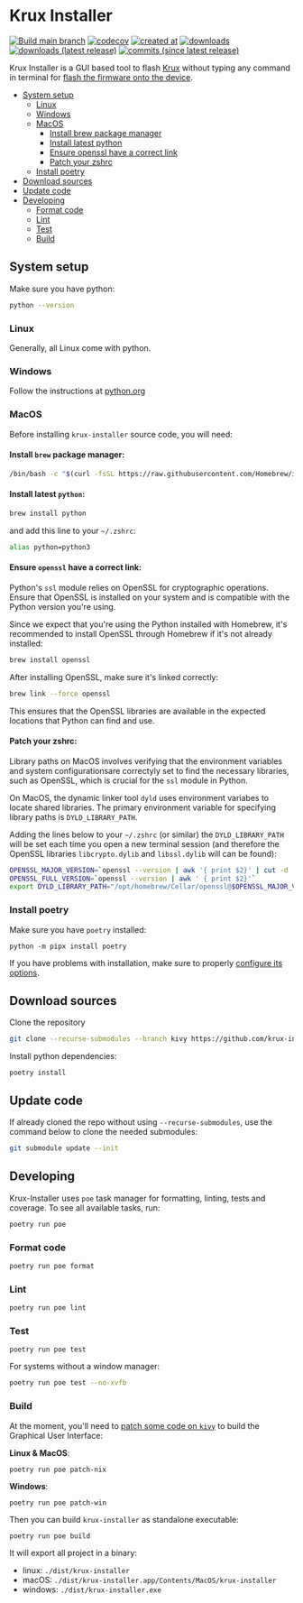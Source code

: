 # Krux Installer

[![Build main branch](https://github.com/selfcustody/krux-installer/actions/workflows/build.yml/badge.svg?branch=main)](https://github.com/selfcustody/krux-installer/actions/workflows/build.yml)
[![codecov](https://codecov.io/gh/qlrd/krux-installer/tree/kivy/graph/badge.svg?token=KD41H20MYS)](https://codecov.io/gh/qlrd/krux-installer)
[![created at](https://img.shields.io/github/created-at/selfcustody/krux-installer)](https://github.com/selfcustody/krux-installer/commit/5d177795fe3df380c54d424ccfd0f23fc7e62c41)
[![downloads](https://img.shields.io/github/downloads/selfcustody/krux-installer/total)](https://github.com/selfcustody/krux-installer/releases)
[![downloads (latest release)](https://img.shields.io/github/downloads/selfcustody/krux-installer/latest/total)](https://github.com/selfcustody/krux-installer/releases)
[![commits (since latest release)](https://img.shields.io/github/commits-since/selfcustody/krux-installer/latest/main)](https://github.com/qlrd/krux-installer/compare/main...kivy)

Krux Installer is a GUI based tool to flash [Krux](https://github.com/selfcustody/krux)
without typing any command in terminal for [flash the firmware onto the device](https://selfcustody.github.io/krux/getting-started/installing/#flash-the-firmware-onto-the-device).

* [System setup](/#system-setup)
  * [Linux](/#linux)
  * [Windows](/#windows)
  * [MacOS](/#macos)
    * [Install brew package manager](/#install-brew-package-manager)
    * [Install latest python](/#install-latest-python)
    * [Ensure openssl have a correct link](/#ensure-openssl-have-a-correct-link)
    * [Patch your zshrc](/#patch-your-zshrc)
  * [Install poetry](/#install-poetry)
* [Download sources](/#download-sources)
* [Update code](/#update-code)
* [Developing](/#developing)
  * [Format code](/#format-code)
  * [Lint](/#lint)
  * [Test](/#test)
  * [Build](/#build)
  
## System setup

Make sure you have python:

```bash
python --version
```
### Linux

Generally, all Linux come with python.

### Windows

Follow the instructions at [python.org](https://www.python.org/downloads/windows/)

### MacOS

Before installing `krux-installer` source code, you will need:

#### Install `brew` package manager:

```bash
/bin/bash -c "$(curl -fsSL https://raw.githubusercontent.com/Homebrew/install/HEAD/install.sh)"
```

#### Install latest `python`:

```bash
brew install python
```

and add this line to your `~/.zshrc`:

```bash
alias python=python3
```

#### Ensure `openssl` have a correct link:

Python's `ssl` module relies on OpenSSL for cryptographic operations. Ensure that OpenSSL
is installed on your system and is compatible with the Python version you're using.

Since we expect that you're using the Python installed with Homebrew, it's recommended to
install OpenSSL through Homebrew if it's not already installed:

```bash
brew install openssl
```

After installing OpenSSL, make sure it's linked correctly:

```bash
brew link --force openssl
```

This ensures that the OpenSSL libraries are available in the expected
locations that Python can find and use.

#### Patch your zshrc:

Library paths on MacOS involves verifying that the environment variables and system
configurationsare correctyly set to find the necessary libraries, such as OpenSSL,
which is crucial for the `ssl` module in Python.

On MacOS, the dynamic linker tool `dyld` uses environment variabes to locate shared
libraries. The primary environment variable for specifying library paths is `DYLD_LIBRARY_PATH`.

Adding the lines below to your `~/.zshrc` (or similar) the `DYLD_LIBRARY_PATH` will be set
each time you open a new terminal session (and therefore the OpenSSL libraries
`libcrypto.dylib` and `libssl.dylib` will can be found):

```bash
OPENSSL_MAJOR_VERSION=`openssl --version | awk '{ print $2}' | cut -d . -f1`
OPENSSL_FULL_VERSION=`openssl --version | awk ' { print $2}'`
export DYLD_LIBRARY_PATH="/opt/homebrew/Cellar/openssl@$OPENSSL_MAJOR_VERSION/$OPENSSL_FULL_VERSION/lib:$DYLD_LIBRARY_PATH"
```

### Install poetry

Make sure you have `poetry` installed:

```b̀ash
python -m pipx install poetry
````

If you have problems with installation, make sure to
properly [configure its options](https://pipx.pypa.io/latest/installation/#installation-options).

## Download sources

Clone the repository
```bash
git clone --recurse-submodules --branch kivy https://github.com/krux-installer.git
```

Install python dependencies:

```b̀ash
poetry install
```

## Update code

If already cloned the repo without using `--recurse-submodules`,
use the command below to clone the needed submodules:

```bash
git submodule update --init
```

## Developing

Krux-Installer uses `poe` task manager for formatting, linting,
tests and coverage. To see all available tasks, run:

```bash
poetry run poe
```

### Format code

```bash
poetry run poe format
```

### Lint

```bash
poetry run poe lint
```

### Test

```
poetry run poe test
```

For systems without a window manager:

```bash
poetry run poe test --no-xvfb
```

### Build

At the moment, you'll need to [patch some code on `kivy`](https://github.com/kivy/kivy/issues/8653#issuecomment-2028509695)
to build the Graphical User Interface:

**Linux & MacOS**:

```
poetry run poe patch-nix
```

**Windows**:

```
poetry run poe patch-win
```

Then you can build `krux-installer` as standalone executable:

```bash
poetry run poe build
```

It will export all project in a binary:

- linux: `./dist/krux-installer`
- macOS: `./dist/krux-installer.app/Contents/MacOS/krux-installer`
- windows: `./dist/krux-installer.exe`
